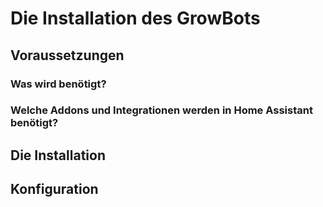 # Die Installation des GrowBots

## Voraussetzungen

### Was wird benötigt?

### Welche Addons und Integrationen werden in Home Assistant benötigt?

## Die Installation

## Konfiguration

